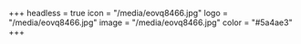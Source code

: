 +++
headless = true
icon = "/media/eovq8466.jpg"
logo = "/media/eovq8466.jpg"
image = "/media/eovq8466.jpg"
color = "#5a4ae3"
+++
